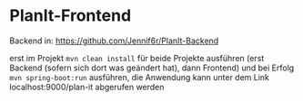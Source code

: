# PlanIt-Frontend

Backend in: https://github.com/Jennif6r/PlanIt-Backend

erst im Projekt ``mvn clean install`` für beide Projekte ausführen (erst Backend (sofern sich dort was geändert hat), dann Frontend) und bei Erfolg ``mvn spring-boot:run`` ausführen, die Anwendung kann unter dem Link localhost:9000/plan-it abgerufen werden
 